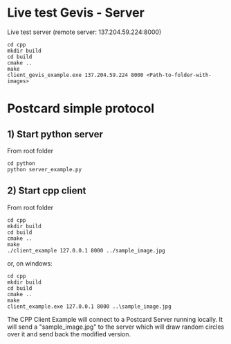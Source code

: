 # Live test Gevis - Server

Live test server (remote server: 137.204.59.224:8000)

```
cd cpp
mkdir build
cd build
cmake ..
make
client_gevis_example.exe 137.204.59.224 8000 <Path-to-folder-with-images>
```


# Postcard simple protocol


## 1) Start python server

From root folder

```
cd python
python server_example.py
```

## 2) Start cpp client

From root folder

```
cd cpp
mkdir build
cd build
cmake ..
make
./client_example 127.0.0.1 8000 ../sample_image.jpg
```

or, on windows:

```
cd cpp
mkdir build
cd build
cmake ..
make
client_example.exe 127.0.0.1 8000 ..\sample_image.jpg
```

The CPP Client Example will connect to a Postcard Server running locally. It will send a "sample_image.jpg" to the server which will draw random circles over it and send back the modified version.
